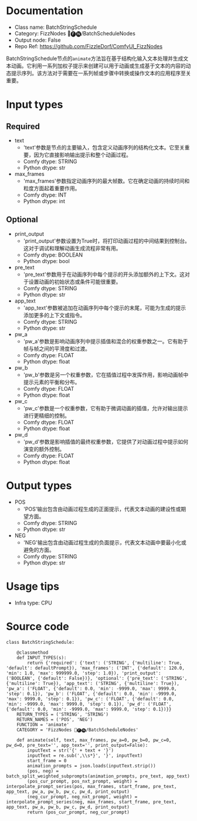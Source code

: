 # Documentation
- Class name: BatchStringSchedule
- Category: FizzNodes 📅🅕🅝/BatchScheduleNodes
- Output node: False
- Repo Ref: https://github.com/FizzleDorf/ComfyUI_FizzNodes

BatchStringSchedule节点的`animate`方法旨在基于结构化输入文本处理并生成文本动画。它利用一系列加权子提示来创建可以用于动画或生成基于文本的内容的动态提示序列。该方法对于需要在一系列帧或步骤中转换或操作文本的应用程序至关重要。

# Input types
## Required
- text
    - 'text'参数是节点的主要输入，包含定义动画序列的结构化文本。它至关重要，因为它直接影响输出提示和整个动画过程。
    - Comfy dtype: STRING
    - Python dtype: str
- max_frames
    - 'max_frames'参数指定动画序列的最大帧数。它在确定动画的持续时间和粒度方面起着重要作用。
    - Comfy dtype: INT
    - Python dtype: int
## Optional
- print_output
    - 'print_output'参数设置为True时，将打印动画过程的中间结果到控制台。这对于调试和理解动画生成流程非常有用。
    - Comfy dtype: BOOLEAN
    - Python dtype: bool
- pre_text
    - 'pre_text'参数用于在动画序列中每个提示的开头添加额外的上下文。这对于设置动画的初始状态或条件可能很重要。
    - Comfy dtype: STRING
    - Python dtype: str
- app_text
    - 'app_text'参数被追加在动画序列中每个提示的末尾，可能为生成的提示添加更多的上下文或指令。
    - Comfy dtype: STRING
    - Python dtype: str
- pw_a
    - 'pw_a'参数是影响动画序列中提示插值和混合的权重参数之一。它有助于帧与帧之间的平滑度和过渡。
    - Comfy dtype: FLOAT
    - Python dtype: float
- pw_b
    - 'pw_b'参数是另一个权重参数，它在插值过程中发挥作用，影响动画帧中提示元素的平衡和分布。
    - Comfy dtype: FLOAT
    - Python dtype: float
- pw_c
    - 'pw_c'参数是一个权重参数，它有助于微调动画的插值，允许对输出提示进行更精细的控制。
    - Comfy dtype: FLOAT
    - Python dtype: float
- pw_d
    - 'pw_d'参数是影响插值的最终权重参数，它提供了对动画过程中提示如何演变的额外控制。
    - Comfy dtype: FLOAT
    - Python dtype: float

# Output types
- POS
    - 'POS'输出包含由动画过程生成的正面提示，代表文本动画的建设性或期望方面。
    - Comfy dtype: STRING
    - Python dtype: str
- NEG
    - 'NEG'输出包含由动画过程生成的负面提示，代表文本动画中要最小化或避免的方面。
    - Comfy dtype: STRING
    - Python dtype: str

# Usage tips
- Infra type: CPU

# Source code
```
class BatchStringSchedule:

    @classmethod
    def INPUT_TYPES(s):
        return {'required': {'text': ('STRING', {'multiline': True, 'default': defaultPrompt}), 'max_frames': ('INT', {'default': 120.0, 'min': 1.0, 'max': 999999.0, 'step': 1.0}), 'print_output': ('BOOLEAN', {'default': False})}, 'optional': {'pre_text': ('STRING', {'multiline': True}), 'app_text': ('STRING', {'multiline': True}), 'pw_a': ('FLOAT', {'default': 0.0, 'min': -9999.0, 'max': 9999.0, 'step': 0.1}), 'pw_b': ('FLOAT', {'default': 0.0, 'min': -9999.0, 'max': 9999.0, 'step': 0.1}), 'pw_c': ('FLOAT', {'default': 0.0, 'min': -9999.0, 'max': 9999.0, 'step': 0.1}), 'pw_d': ('FLOAT', {'default': 0.0, 'min': -9999.0, 'max': 9999.0, 'step': 0.1})}}
    RETURN_TYPES = ('STRING', 'STRING')
    RETURN_NAMES = ('POS', 'NEG')
    FUNCTION = 'animate'
    CATEGORY = 'FizzNodes 📅🅕🅝/BatchScheduleNodes'

    def animate(self, text, max_frames, pw_a=0, pw_b=0, pw_c=0, pw_d=0, pre_text='', app_text='', print_output=False):
        inputText = str('{' + text + '}')
        inputText = re.sub(',\\s*}', '}', inputText)
        start_frame = 0
        animation_prompts = json.loads(inputText.strip())
        (pos, neg) = batch_split_weighted_subprompts(animation_prompts, pre_text, app_text)
        (pos_cur_prompt, pos_nxt_prompt, weight) = interpolate_prompt_series(pos, max_frames, start_frame, pre_text, app_text, pw_a, pw_b, pw_c, pw_d, print_output)
        (neg_cur_prompt, neg_nxt_prompt, weight) = interpolate_prompt_series(neg, max_frames, start_frame, pre_text, app_text, pw_a, pw_b, pw_c, pw_d, print_output)
        return (pos_cur_prompt, neg_cur_prompt)
```